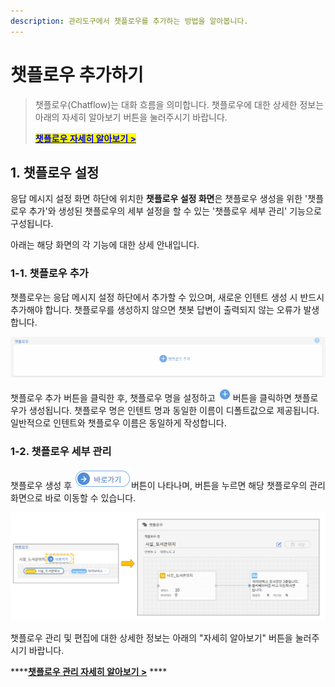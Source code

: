 ```yaml
---
description: 관리도구에서 챗플로우를 추가하는 방법을 알아봅니다.
---
```


# 챗플로우 추가하기

> 챗플로우(Chatflow)는 대화 흐름을 의미합니다. 챗플로우에 대한 상세한 정보는 아래의 자세히 알아보기 버튼을 눌러주시기 바랍니다.           &#x20;
>
> <mark style="color:blue;">****</mark>[<mark style="color:blue;">**챗플로우 자세히 알아보기 >**</mark>](../../../undefined-1/undefined-4.md) <mark style="color:blue;">****</mark>&#x20;

## 1. 챗플로우 설정

응답 메시지 설정 화면 하단에 위치한 **챗플로우 설정 화면**은 챗플로우 생성을 위한 '챗플로우 추가'와 생성된 챗플로우의 세부 설정을 할 수 있는 '챗플로우 세부 관리' 기능으로 구성됩니다.

아래는 해당 화면의 각 기능에 대한 상세 안내입니다. &#x20;

### 1-1. 챗플로우 추가

챗플로우는 응답 메시지 설정 하단에서 추가할 수 있으며, 새로운 인텐트 생성 시 반드시 추가해야 합니다. 챗플로우를 생성하지 않으면 챗봇 답변이 출력되지 않는 오류가 발생합니다.

![챗플로우 추가](<../../../.gitbook/assets/챗플로우 추가.gif>)

챗플로우 추가 버튼을 클릭한 후, 챗플로우 명을 설정하고 ![](<../../../.gitbook/assets/image (439).png>) 버튼을 클릭하면 챗플로우가 생성됩니다. 챗플로우 명은 인텐트 명과 동일한 이름이 디폴트값으로 제공됩니다. 일반적으로 인텐트와 챗플로우 이름은 동일하게 작성합니다.

&#x20;          &#x20;

### 1-2. 챗플로우 세부 관리

챗플로우 생성 후 ![](<../../../.gitbook/assets/image (139).png>)버튼이 나타나며, 버튼을 누르면 해당 챗플로우의 관리 화면으로 바로 이동할 수 있습니다.

![챗플로우 관리 화면 이동  ](<../../../.gitbook/assets/2. 챗플로우 관리 이동 (1).png>)

챗플로우 관리 및 편집에 대한 상세한 정보는 아래의 "자세히 알아보기" 버튼을 눌러주시기 바랍니다.

****[**챗플로우 관리 자세히 알아보기 >**](../../undefined-2/undefined.md)   **** &#x20;

&#x20;    &#x20;

